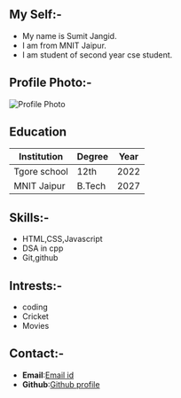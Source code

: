## My Self:-
- My name is Sumit Jangid.
- I am from MNIT Jaipur.
- I am student of second year cse student.

## Profile Photo:-
![Profile Photo](    )

## Education
|Institution |Degree| Year  |
|------------|------|-------|
|Tgore school| 12th | 2022  |
|MNIT Jaipur |B.Tech| 2027  |

## Skills:-
- HTML,CSS,Javascript
- DSA in cpp
- Git,github

## Intrests:-
- coding
- Cricket
- Movies

## Contact:-
- **Email**:[Email id](2023ucp1606@mnit.ac.in)
- **Github**:[Github profile](https://github.com/sumitstr)
